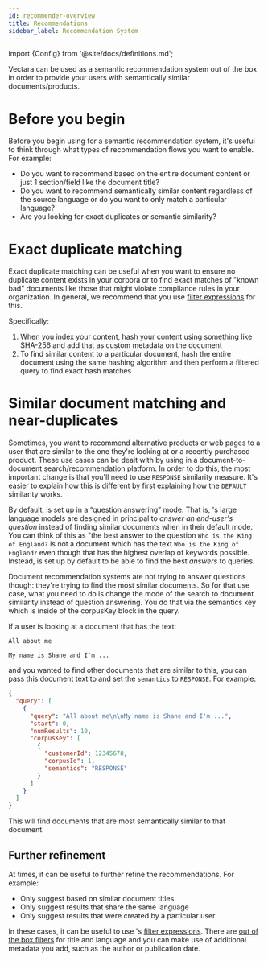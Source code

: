 ```yaml
---
id: recommender-overview
title: Recommendations
sidebar_label: Recommendation System
---
```


import {Config} from '@site/docs/definitions.md';

Vectara can be used as a semantic recommendation system out of the box in order
to provide your users with semantically similar documents/products.

# Before you begin
Before you begin using <Config v="names.product"/> for a semantic recommendation
system, it's useful to think through what types of recommendation flows you
want to enable.  For example:
- Do you want to recommend based on the entire document content or just 1 section/field like the document title?
- Do you want to recommend semantically similar content regardless of the source language or do you want to only match a particular language?
- Are you looking for exact duplicates or semantic similarity?

# Exact duplicate matching
Exact duplicate matching can be useful when you want to ensure no duplicate
content exists in your corpora or to find exact matches of "known bad" documents
like those that might violate compliance rules in your organization. In general,
we recommend that you use [filter expressions](/docs/api-reference/search-apis/sql/func-opr)
for this.

Specifically:
1. When you index your content, hash your content using something like SHA-256 and add that as custom metadata on the document
2. To find similar content to a particular document, hash the entire document using the same hashing algorithm and then perform a filtered query to find exact hash matches

# Similar document matching and near-duplicates
Sometimes, you want to recommend alternative products or web pages to a user that
are similar to the one they're looking at or a recently purchased product. These
use cases can be dealt with by using <Config v="names.product"/> in a
document-to-document search/recommendation platform.  In order to do this, the
most important change is that you'll need to use `RESPONSE` similarity measure.
It's easier to explain how this is different by first explaining how the `DEFAULT`
similarity works.

By default, <Config v="names.product"/> is set up in a “question answering” mode.
That is, <Config v="names.product"/>'s large language models are designed in
principal to *answer an end-user's question* instead of finding similar documents
when in their default mode. You can think of this as "the best answer to the
question `Who is the King of England?` is not a document which has the text
`Who is the King of England?` even though that has the highest overlap of keywords
possible.  Instead, <Config v="names.product"/> is set up by default to be able
to find the best *answers* to queries.

Document recommendation systems are not trying to answer questions though:
they're trying to find the most similar documents.  So for that use case, what
you need to do is change the mode of the search to document similarity instead
of question answering. You do that via the semantics key which is inside of the
corpusKey block in the query.

If a user is looking at a document that has the text:
```
All about me

My name is Shane and I'm ...
```

and you wanted to find other documents that are similar to this, you can pass
this document text to <Config v="names.product"/> and set the `semantics` to
`RESPONSE`.  For example:

```json showLineNumbers title="https://api.vectara.io/v1/query"
{
  "query": [
    {
      "query": "All about me\n\nMy name is Shane and I'm ...",
      "start": 0,
      "numResults": 10,
      "corpusKey": [
        {
          "customerId": 12345678,
          "corpusId": 1,
          "semantics": "RESPONSE"
        }
      ]
    }
  ]
}
```

This will find documents that are most semantically similar to that document.

## Further refinement
At times, it can be useful to further refine the recommendations.  For example:
- Only suggest based on similar document titles
- Only suggest results that share the same language
- Only suggest results that were created by a particular user

In these cases, it can be useful to use <Config v="names.product"/>'s
[filter expressions](/docs/common-use-cases/filtering-by-metadata/filter-overview).
There are [out of the box filters](/docs/common-use-cases/filtering-by-metadata/ootb-filters)
for title and language and you can make use of additional metadata you add, such
as the author or publication date.